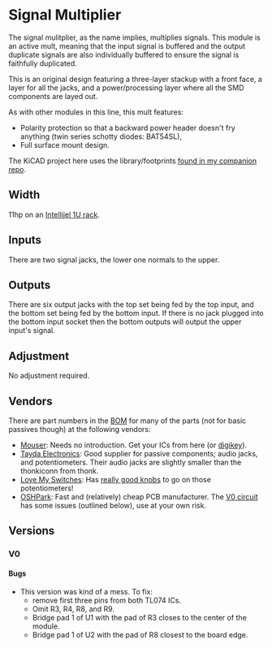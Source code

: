 # Signal Multiplier

The signal mulitplier, as the name implies, multiplies signals. This module is an active mult, meaning that the input signal is buffered and the output duplicate signals are also individually buffered to ensure the signal is faithfully duplicated.

This is an original design featuring a three-layer stackup with a front face, a layer for all the jacks, and a power/processing layer where all the SMD components are layed out.

As with other modules in this line, this mult features:
* Polarity protection so that a backward power header doesn't fry anything (twin series schotty diodes: BAT54SL),
* Full surface mount design.

The KiCAD project here uses the library/footprints [found in my companion repo](https://github.com/thismatters/EurorackKiCAD).

## Width

11hp on an [Intellijel 1U rack](https://intellijel.com/support/1u-technical-specifications/).

## Inputs

There are two signal jacks, the lower one normals to the upper.

## Outputs

There are six output jacks with the top set being fed by the top input, and the bottom set being fed by the bottom input. If there is no jack plugged into the bottom input socket then the bottom outputs will output the upper input's signal.

## Adjustment

No adjustment required.


## Vendors

There are part numbers in the [BOM](mult.csv) for many of the parts (not for basic passives though) at the following vendors:

* [Mouser](https://www.mouser.com): Needs no introduction. Get your ICs from here (or [digikey](https://www.digikey.com)).
* [Tayda Electronics](https://www.taydaelectronics.com/): Good supplier for passive components; audio jacks, and potentiometers. Their audio jacks are slightly smaller than the thonkiconn from thonk.
* [Love My Switches](https://lovemyswitches.com/): Has [really good knobs](https://lovemyswitches.com/anodized-aluminum-knob-the-lo-fi-1-4-smooth-shaft-12-5mm-od/) to go on those potentiometers!
* [OSHPark](https://oshpark.com/): Fast and (relatively) cheap PCB manufacturer. The [V0 circuit](https://oshpark.com/shared_projects/0YTEwnCD) has some issues (outlined below), use at your own risk.


## Versions

### V0

#### Bugs
* This version was kind of a mess. To fix:
  * remove first three pins from both TL074 ICs.
  * Omit R3, R4, R8, and R9.
  * Bridge pad 1 of U1 with the pad of R3 closes to the center of the module.
  * Bridge pad 1 of U2 with the pad of R8 closest to the board edge.